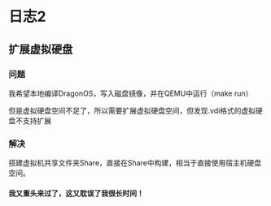 # 日志2

## 扩展虚拟硬盘

### 问题

我希望本地编译DragonOS，写入磁盘镜像，并在QEMU中运行（make run）

但是虚拟硬盘空间不足了，所以需要扩展虚拟硬盘空间，但发现.vdi格式的虚拟硬盘不支持扩展

### 解决

搭建虚拟机共享文件夹Share，直接在Share中构建，相当于直接使用宿主机硬盘空间。

#### 我又重头来过了，这又耽误了我很长时间！
